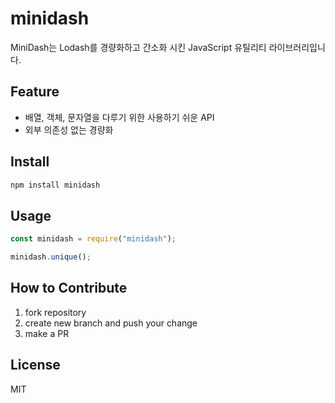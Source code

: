 # minidash

MiniDash는 Lodash를 경량화하고 간소화 시킨 JavaScript 유틸리티 라이브러리입니다.

## Feature

- 배열, 객체, 문자열을 다루기 위한 사용하기 쉬운 API
- 외부 의존성 없는 경량화

## Install

```bash
npm install minidash
```

## Usage

```js
const minidash = require("minidash");

minidash.unique();
```

## How to Contribute

1. fork repository
2. create new branch and push your change
3. make a PR

## License

MIT
